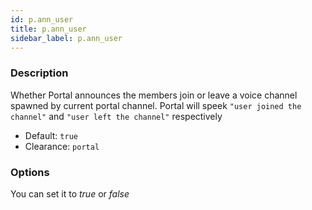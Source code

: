 ```yaml
---
id: p.ann_user
title: p.ann_user
sidebar_label: p.ann_user
---
```


### Description

Whether Portal announces the members join or leave a voice channel spawned by current portal channel. Portal will speek `"user joined the channel"` and `"user left the channel"` respectively

* Default: `true`
* Clearance: `portal`

### Options

You can set it to _true_ or _false_